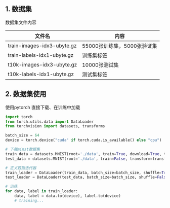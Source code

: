 ## 1. 数据集

数据集文件内容

| 文件名                     | 内容                        |
| -------------------------- | --------------------------- |
| train-images-idx3-ubyte.gz | 55000张训练集，5000张验证集 |
| train-labels-idx1-ubyte.gz | 训练集标签                  |
| t10k-images-idx3-ubyte.gz  | 10000张测试集               |
| t10k-labels-idx1-ubyte.gz  | 测试集标签                  |

## 2. 数据集使用

使用pytorch 直接下载、在训练中加载


```python
import torch
from torch.utils.data import DataLoader
from torchvision import datasets, transforms

batch_size = 64
device = torch.device("cuda" if torch.cuda.is_available() else "cpu")

# 下载minst数据集
train_data = datasets.MNIST(root='./data', train=True, download=True, transform=transforms.ToTensor())
test_data = datasets.MNIST(root='./data', train=False, transform=transforms.ToTensor())

# 定义数据迭代器
train_loader = DataLoader(train_data, batch_size=batch_size, shuffle=True)
test_loader = DataLoader(test_data, batch_size=batch_size, shuffle=False)

# 训练
for data, label in train_loader:
    data, label = data.to(device), label.to(device)
    # training...
```


